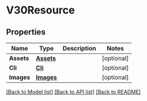# V30Resource

## Properties
Name | Type | Description | Notes
------------ | ------------- | ------------- | -------------
**Assets** | [**Assets**](assets.md) |  | [optional] 
**Cli** | [**Cli**](cli.md) |  | [optional] 
**Images** | [**Images**](images.md) |  | [optional] 

[[Back to Model list]](../README.md#documentation-for-models) [[Back to API list]](../README.md#documentation-for-api-endpoints) [[Back to README]](../README.md)


